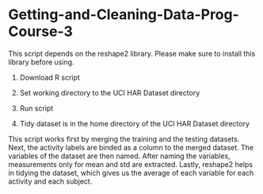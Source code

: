 # Getting-and-Cleaning-Data-Prog-Course-3


This script depends on the reshape2 library. Please make sure to install this library before using.


1) Download R script

2) Set working directory to the UCI HAR Dataset directory

3) Run script

4) Tidy dataset is in the home directory of the UCI HAR Dataset directory


This script works first by merging the training and the testing datasets.
Next, the activity labels are binded as a column to the merged dataset.
The variables of the dataset are then named.
After naming the variables, measurements only for mean and std are extracted.
Lastly, reshape2 helps in tidying the dataset, which gives us the average of each variable for each activity and each subject.
